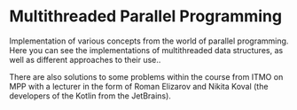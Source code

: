 # Multithreaded Parallel Programming
Implementation of various concepts from the world of parallel programming. Here you can see the implementations of multithreaded data structures, as well as different approaches to their use..


There are also solutions to some problems within the course from ITMO on MPP with a lecturer in the form of Roman Elizarov and Nikita Koval (the developers of the Kotlin from the JetBrains).
